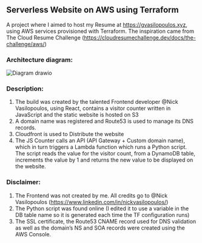 ## **Serverless Website on AWS using Terraform**

A project where I aimed to host my Resume at https://gvasilopoulos.xyz, using AWS services provisioned with Terraform. The inspiration came from The Cloud Resume Challenge (https://cloudresumechallenge.dev/docs/the-challenge/aws/)

### **Architecture diagram:**

![Diagram drawio](https://user-images.githubusercontent.com/68524920/205506532-4ce35c72-f998-4311-bc88-40d8f25428c5.png)


### **Description:**
1.	The build was created by the talented Frontend developer @Nick Vasilopoulos, using React, contains a visitor counter written in JavaScript and the static website is hosted on S3
2.	A domain name was registered and Route53 is used to manage its DNS records.
3.	Cloudfront is used to Distribute the website
4.	The JS Counter calls an API (API Gateway + Custom domain name), which in turn triggers a Lambda function which runs a Python script. The script reads the value for the visitor count, from a DynamoDB table, increments the value by 1 and returns the new value to be displayed on the website.


### **Disclaimer:**
1.	The Frontend was not created by me. All credits go to @Nick Vasilopoulos (https://www.linkedin.com/in/nickvasilopoulos/)
2.	The Python script was found online (I edited it to use a variable in the DB table name so it is generated each time the TF configuration runs)
3.	The SSL certificate, the Route53 CNAME record used for DNS validation as well as the domain’s NS and SOA records were created using the AWS Console.
